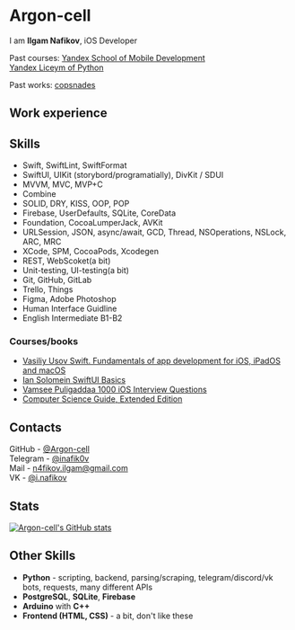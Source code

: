 # Argon-cell
I am **Ilgam Nafikov**, iOS Developer

Past courses:
[Yandex School of Mobile Development](https://yandex.ru/yaintern/schools/mobile)<br />
[Yandex Liceym of Python](https://lyceum.yandex.ru)

Past works:
[copsnades](https://apps.apple.com/ru/app/copsnades/id6446145365)

## Work experience

## Skills
- Swift, SwiftLint, SwiftFormat
- SwiftUI, UIKit (storybord/programatially), DivKit / SDUI
- MVVM, MVC, MVP+C
- Combine
- SOLID, DRY, KISS, OOP, POP
- Firebase, UserDefaults, SQLite, CoreData
- Foundation, CocoaLumperJack, AVKit
- URLSession, JSON, async/await, GCD, Thread, NSOperations, NSLock, ARC, MRC
- XCode, SPM, CocoaPods, Xcodegen
- REST, WebScoket(a bit)
- Unit-testing, UI-testing(a bit)
- Git, GitHub, GitLab
- Trello, Things
- Figma, Adobe Photoshop
- Human Interface Guidline
- English Intermediate B1-B2

### Courses/books
- [Vasiliy Usov Swift. Fundamentals of app development for iOS, iPadOS and macOS](https://www.litres.ru/vasiliy-usov/swift-osnovy-razrabotki-prilozheniy-pod-ios-i-macos-24426226/otzivi/)
- [Ian Solomein SwiftUI Basics](https://www.youtube.com/playlist?list=PLUb9K99oQb2t7TIFVQbht6KxWvJApvRu4)
- [Vamsee Puligaddaa 1000 iOS Interview Questions](https://drive.google.com/file/d/1ZeOrQGU9EDe_pLgnGILHZxxdWVxkkivZ/view?usp=sharing)
- [Computer Science Guide, Extended Edition](https://www.litres.ru/book/vilyam-springer/gid-po-computer-science-rasshirennoe-izdanie-64082076/)

## Contacts
GitHub - [@Argon-cell](https://github.com/Argon-cell)\
Telegram - [@inafik0v](https://inafik0v.t.me/)\
Mail - [n4fikov.ilgam@gmail.com](mailto:\n4fikov.ilgam@gmail.com)\
VK - [@i.nafikov](https://vk.com/i.nafik0v)

## Stats
[![Argon-cell's GitHub stats](https://github-readme-stats-sigma-five.vercel.app/api?username=Argon-cell&show_icons=true&theme=dark)](https://github.com/anuraghazra/github-readme-stats)

## Other Skills
- **Python** - scripting, backend, parsing/scraping, telegram/discord/vk bots, requests, many different APIs
- **PostgreSQL**, **SQLite**, **Firebase**
- **Arduino** with **C++**
- **Frontend (HTML, CSS)** - a bit, don't like these
